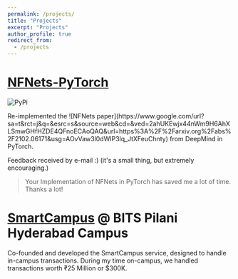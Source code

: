 ```yaml
---
permalink: /projects/
title: "Projects"
excerpt: "Projects"
author_profile: true
redirect_from: 
  - /projects
---
```



<!-- inside body, where you want to create the card -->

# [NFNets-PyTorch](nfnets-pytorch.readthedocs.io)

![PyPi](https://badge.fury.io/py/nfnets-pytorch.svg)

<div class="repo-card" data-repo="vballoli/nfnets-pytorch"></div>
Re-implemented the ![NFNets paper](https://www.google.com/url?sa=t&rct=j&q=&esrc=s&source=web&cd=&ved=2ahUKEwjx44nWm9H6AhXLSmwGHfHZDE4QFnoECAoQAQ&url=https%3A%2F%2Farxiv.org%2Fabs%2F2102.06171&usg=AOvVaw3l0dWIP3lq_JtXFeuChnty) from DeepMind in PyTorch.

Feedback received by e-mail :) (it's a small thing, but extremely encouraging.)
> Your Implementation of NFNets in PyTorch has saved me a lot of time. Thanks a lot!

# [SmartCampus](https://play.google.com/store/apps/details?id=com.smartcampus_bphc&hl=en&gl=US) @ BITS Pilani Hyderabad Campus

Co-founded and developed the SmartCampus service, designed to handle in-campus transactions. During my time on-campus, we handled transactions worth ₹25 Million or $300K.  